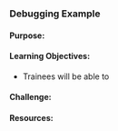 ### Debugging Example

#### Purpose:

#### Learning Objectives:

- Trainees will be able to 

#### Challenge:

#### Resources:
